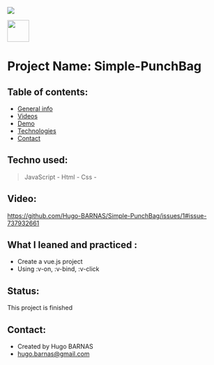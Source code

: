 


![](https://img.shields.io/badge/Vue.js-lightgrey?logo=Vue.js&color=lightgrey)

<p>
<img src="https://user-images.githubusercontent.com/57058997/96006114-6e39ae80-0e3d-11eb-8519-5edda4aeac1b.png" height="50">
</p>


# Project Name: Simple-PunchBag

## Table of contents:
* [General info](#general-info)
* [Videos](#Videos)
* [Demo](#demo)
* [Technologies](#Technologies)
* [Contact](#contact)

## Techno used:
> JavaScript -
> Html -
> Css -

## Video:
https://github.com/Hugo-BARNAS/Simple-PunchBag/issues/1#issue-737932661

## What I leaned and practiced :
* Create a vue.js project
* Using :v-on, :v-bind, :v-click

 
## Status:
This project is finished

## Contact:
* Created by Hugo BARNAS
* hugo.barnas@gmail.com
